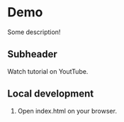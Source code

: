 # Demo

Some description!

## Subheader

Watch tutorial on YoutTube.

## Local development

1. Open index.html on your browser.
